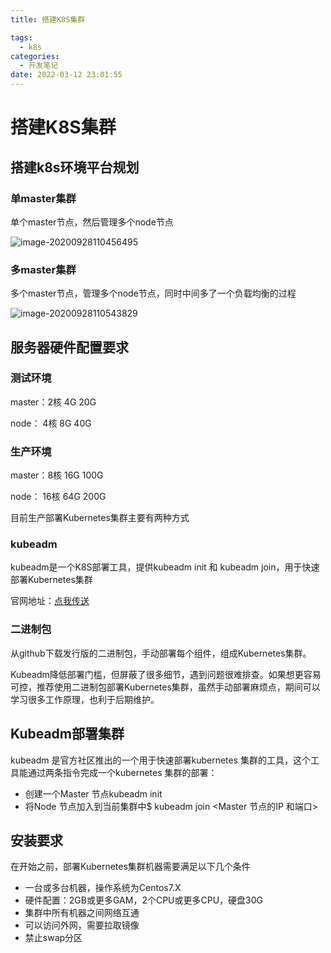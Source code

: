 ```yaml
---
title: 搭建K8S集群

tags:
  - k8s
categories:
  - 开发笔记 
date: 2022-03-12 23:01:55
---
```


# 搭建K8S集群

## 搭建k8s环境平台规划

### 单master集群

单个master节点，然后管理多个node节点

![image-20200928110456495](images/image-20200928110456495.png)



### 多master集群

多个master节点，管理多个node节点，同时中间多了一个负载均衡的过程

![image-20200928110543829](images/image-20200928110543829.png)

## 服务器硬件配置要求

### 测试环境

master：2核  4G  20G

node：   4核  8G  40G

### 生产环境

master：8核  16G  100G

node：   16核  64G  200G

目前生产部署Kubernetes集群主要有两种方式

### kubeadm

kubeadm是一个K8S部署工具，提供kubeadm init 和 kubeadm join，用于快速部署Kubernetes集群

官网地址：[点我传送](https://kubernetes.io/zh/docs/setup/production-environment/tools/kubeadm/install-kubeadm/)

### 二进制包

从github下载发行版的二进制包，手动部署每个组件，组成Kubernetes集群。

Kubeadm降低部署门槛，但屏蔽了很多细节，遇到问题很难排查。如果想更容易可控，推荐使用二进制包部署Kubernetes集群，虽然手动部署麻烦点，期间可以学习很多工作原理，也利于后期维护。

## Kubeadm部署集群

kubeadm 是官方社区推出的一个用于快速部署kubernetes 集群的工具，这个工具能通过两条指令完成一个kubernetes 集群的部署：

- 创建一个Master 节点kubeadm init
- 将Node 节点加入到当前集群中$ kubeadm join <Master 节点的IP 和端口>

## 安装要求

在开始之前，部署Kubernetes集群机器需要满足以下几个条件

- 一台或多台机器，操作系统为Centos7.X
- 硬件配置：2GB或更多GAM，2个CPU或更多CPU，硬盘30G
- 集群中所有机器之间网络互通
- 可以访问外网，需要拉取镜像
- 禁止swap分区